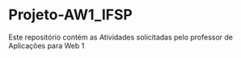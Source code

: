 # Projeto-AW1_IFSP
Este repositório contém as Atividades solicitadas pelo professor de Aplicações para Web 1

